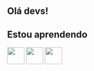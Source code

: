 ## Olá devs! 
## Estou aprendendo
<img loading="lazy" src="https://cdn.jsdelivr.net/gh/devicons/devicon/icons/java/java-original.svg"
          width="40" height="40"/> 
          <img loading="lazy" src="https://cdn.jsdelivr.net/gh/devicons/devicon/icons/linux/linux-original.svg" 
                    width="40" height="40"/>
<img src="https://cdn.jsdelivr.net/gh/devicons/devicon@latest/icons/html5/html5-plain-wordmark.svg" 
          width="40" height="40"/> 
          

